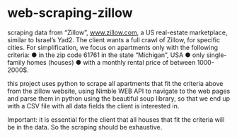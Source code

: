 # web-scraping-zillow

scraping data from “Zillow”, www.zillow.com, a US real-estate marketplace, similar to Israel’s Yad2.
The client wants a full crawl of Zillow, for specific cities. For simplification, we focus on apartments only with the following criteria:
●	in the zip code 61761 in the state “Michigan”, USA
●	only single-family homes (houses)
●	 with a monthly rental price of between 1000-2000$.

this project uses python to scrape all apartments that fit the criteria above from the zillow website, using Nimble WEB API to navigate to the web pages and parse them in python using the beautiful soup library, so that we end up with a CSV file with all data fields the client is interested in.

Important: it is essential for the client that all houses that fit the criteria will be in the data. So the scraping should be exhaustive.
